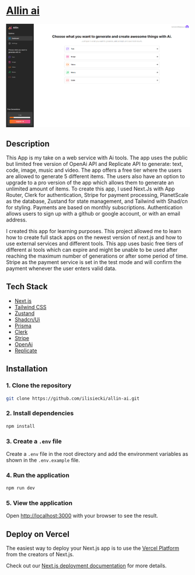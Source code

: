 # [Allin ai](https://allin-ai-puce.vercel.app/)

[![Allin Ai](./public/img/screenshot/allin-ai-landing-page-screenshot.png)](https://allin-ai-puce.vercel.app/)

## Description

This App is my take on a web service with Ai tools. The app uses the public but limited free version of OpenAi API and Replicate API  to generate: text, code, image, music and video. The app offers a free tier where the users are allowed to generate 5 different items. The users also have an option to upgrade to a pro version of the app which allows them to generate an unlimited amount of items. To create this app, I used Next.Js with App Router, Clerk for authentication, Stripe for payment processing, PlanetScale as the database,  Zustand for state management, and Tailwind with Shad/cn for styling. Payments are based on monthly subscriptions. Authentication allows users to sign up with a github or google account, or with an email address.

I created this app for learning purposes. This project allowed me to learn how to create full stack apps on the newest version of next.js and how to use external services and different tools. This app uses basic free tiers of different ai tools which can expire and might be unable to be used after reaching the maximum number of generations or after some period of time. Stripe as the payment service is set in the test mode and will confirm the payment whenever the user enters valid data.


## Tech Stack

- [Next.js](https://nextjs.org)
- [Tailwind CSS](https://tailwindcss.com)
- [Zustand](https://zustand-demo.pmnd.rs/)
- [Shadcn/Ui](https://ui.shadcn.com/)
- [Prisma](https://www.prisma.io/nextjs)
- [Clerk](https://clerk.com/)
- [Stripe](https://stripe.com/)
- [OpenAi](https://openai.com/)
- [Replicate](https://replicate.com/)

## Installation

### 1. Clone the repository

```bash
git clone https://github.com/ilisiecki/allin-ai.git
```

### 2. Install dependencies

```bash
npm install
```

### 3. Create a `.env` file

Create a `.env` file in the root directory and add the environment variables as shown in the `.env.example` file.


### 4. Run the application

```bash
npm run dev
```

### 5. View the application

Open [http://localhost:3000](http://localhost:3000)  with your browser to see the result.

## Deploy on Vercel

The easiest way to deploy your Next.js app is to use the [Vercel Platform](https://vercel.com/new?utm_medium=default-template&filter=next.js&utm_source=create-next-app&utm_campaign=create-next-app-readme) from the creators of Next.js.

Check out our [Next.js deployment documentation](https://nextjs.org/docs/deployment) for more details.
